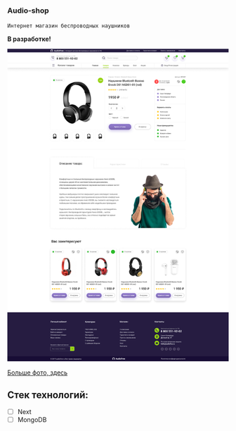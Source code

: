 ### Audio-shop
```
Интернет магазин беспроводных наушников
```
**В разработке!**

![Preview](preview.jpg "Preview")

[Больше фото, здесь](https://drive.google.com/drive/folders/1qhubn0OrWolS3p8DrNzAAEidTs5wj_G6?usp=sharing)
## Cтек технологий:

- [ ] Next
- [ ] MongoDB

